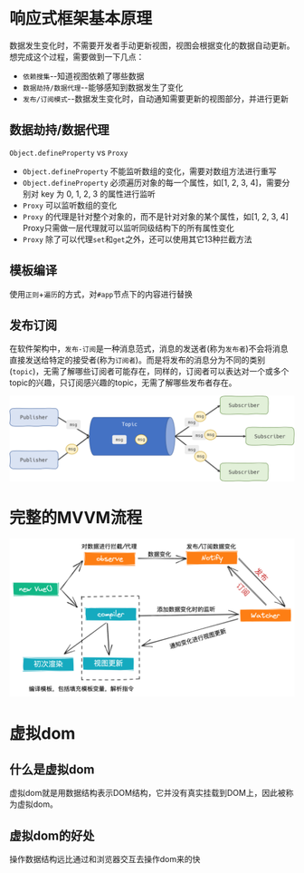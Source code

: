 # 响应式框架基本原理
数据发生变化时，不需要开发者手动更新视图，视图会根据变化的数据自动更新。想完成这个过程，需要做到一下几点：
+ `依赖搜集`--知道视图依赖了哪些数据
+ `数据劫持/数据代理`--能够感知到数据发生了变化
+ `发布/订阅模式`--数据发生变化时，自动通知需要更新的视图部分，并进行更新

## 数据劫持/数据代理
`Object.defineProperty` vs `Proxy`
+ `Object.defineProperty` 不能监听数组的变化，需要对数组方法进行重写
+ `Object.defineProperty` 必须遍历对象的每一个属性，如[1, 2, 3, 4]，需要分别对 key 为 0, 1, 2, 3 的属性进行监听
+ `Proxy` 可以监听数组的变化
+ `Proxy` 的代理是针对整个对象的，而不是针对对象的某个属性，如[1, 2, 3, 4] Proxy只需做一层代理就可以监听同级结构下的所有属性变化
+ `Proxy` 除了可以代理`set`和`get`之外，还可以使用其它13种拦截方法

## 模板编译
使用`正则`+`遍历`的方式，对`#app`节点下的内容进行替换

## 发布订阅
在软件架构中，`发布-订阅`是一种消息范式，消息的发送者(称为`发布者`)不会将消息直接发送给特定的接受者(称为`订阅者`)。而是将发布的消息分为不同的类别(`topic`)，无需了解哪些订阅者可能存在，同样的，订阅者可以表达对一个或多个topic的兴趣，只订阅感兴趣的topic，无需了解哪些发布者存在。

![](发布订阅/pub-sub-messaging.png)

# 完整的MVVM流程
![](发布订阅/mvvm.png)


# 虚拟dom
## 什么是虚拟dom
虚拟dom就是用数据结构表示DOM结构，它并没有真实挂载到DOM上，因此被称为虚拟dom。

## 虚拟dom的好处
操作数据结构远比通过和浏览器交互去操作dom来的快